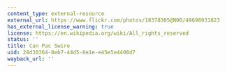```yaml
---
content_type: external-resource
external_url: https://www.flickr.com/photos/18378305@N00/49698931823
has_external_license_warning: true
license: https://en.wikipedia.org/wiki/All_rights_reserved
status: ''
title: Can Pac Swire
uid: 28d30364-8eb7-44d5-8e1e-e45e5e4408d7
wayback_url: ''
---
```

